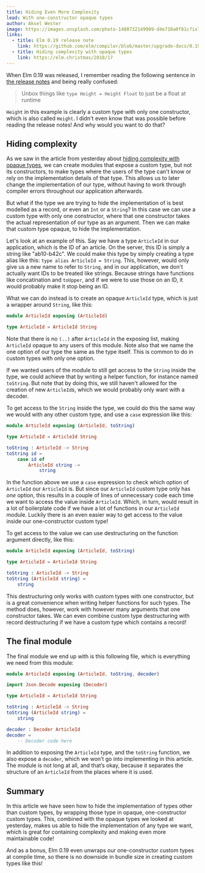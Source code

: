 ```yaml
---
title: Hiding Even More Complexity
lead: With one-constructor opaque types
author: Aksel Wester
image: https://images.unsplash.com/photo-1480732149909-d4e710a0f81c?ixlib=rb-1.2.1&ixid=eyJhcHBfaWQiOjEyMDd9&auto=format&fit=crop&w=1500&q=80
links:
  - title: Elm 0.19 release note
    link: https://github.com/elm/compiler/blob/master/upgrade-docs/0.19.md#--optimize
  - title: Hiding complexity with opaque types
    link: https://elm.christmas/2018/17
---
```


When Elm 0.19 was released,
I remember reading the following sentence in [the release notes](https://github.com/elm/compiler/blob/master/upgrade-docs/0.19.md#--optimize)
and being really confused:

> Unbox things like `type Height = Height Float` to just be a float at runtime

`Height` in this example is clearly a custom type with only one constructor, which is also called `Height`.
I didn't even know that was possible before reading the release notes!
And why would you want to do that?

## Hiding complexity

As we saw in the article from yesterday about [hiding complexity with opaque types](https://elm.christmas/2018/17),
we can create modules that expose a custom type, but not its constructors,
to make types where the users of the type can't know or rely on the implementation details of that type.
This allows us to later change the implementation of our type,
without having to work through compiler errors throughout our application afterwards.

But what if the type we are trying to hide the implementation of is best modelled as a record,
or even an `Int` or a `String`?
In this case we can use a custom type with only one constructor,
where that one constructor takes the actual representation of our type as an argument.
Then we can make that custom type opaque, to hide the implementation.

Let's look at an example of this.
Say we have a type `ArticleId` in our application,
which is the ID of an article.
On the server, this ID is simply a string like "ab10-b42c".
We could make this type by simply creating a type alias like this: `type alias ArticleId = String`.
This, however, would only give us a new name to refer to `String`,
and in our application, we don't actually want IDs to be treated like strings.
Because strings have functions like concatination and `toUpper`,
and if we were to use those on an ID, it would probably make it stop being an ID.

What we can do instead is to create an opaque `ArticleId` type, which is just a wrapper around `String`,
like this:

```elm
module ArticleId exposing (ArticleId)

type ArticleId = ArticleId String
```

Note that there is no `(..)` after `ArticleId` in the exposing list,
making `ArticleId` opaque to any users of this module.
Note also that we name the one option of our type the same as the type itself.
This is common to do in custom types with only one option.

If we wanted users of the module to still get access to the `String` inside the type,
we could achieve that by writing a helper function, for instance named `toString`.
But note that by doing this, we still haven't allowed for the creation of new `ArticleId`s,
which we would probably only want with a decoder.

To get access to the `String` inside the type,
we could do this the same way we would with any other custom type,
and use a `case` expression like this:

```elm
module ArticleId exposing (ArticleId, toString)

type ArticleId = ArticleId String

toString : ArticleId -> String
toString id =
    case id of
        ArticleId string ->
            string
```

In the function above we use a `case` expression to check which option of `ArticleId` our `ArticleId` is.
But since our `ArticleId` custom type only has _one_ option,
this results in a couple of lines of unnecessary code each time we want to access the value inside `ArticleId`.
Which, in turn, would result in a lot of boilerplate code if we have a lot of functions in our `ArticleId` module.
Luckily there is an even easier way to get access to the value inside our one-constructor custom type!

To get access to the value we can use destructuring on the function argument directly,
like this:

```elm
module ArticleId exposing (ArticleId, toString)

type ArticleId = ArticleId String

toString : ArticleId -> String
toString (ArticleId string) =
    string
```

This destructuring only works with custom types with one constructor,
but is a great convenience when writing helper functions for such types.
The method does, however, work with however many arguments that one constructor takes.
We can even combine custom type destructuring with record destructuring
if we have a custom type which contains a record!

## The final module

The final module we end up with is this following file, which is everything we need from this module:

```elm
module ArticleId exposing (ArticleId, toString, decoder)

import Json.Decode exposing (Decoder)

type ArticleId = ArticleId String

toString : ArticleId -> String
toString (ArticleId string) =
    string

decoder : Decoder ArticleId
decoder =
    -- Decoder code here
```

In addition to exposing the `ArticleId` type, and the `toString` function, we also expose a `decoder`,
which we won’t go into implementing in this article.
The module is not long at all, and that’s okay,
because it separates the structure of an `ArticleId` from the places where it is used.

## Summary

In this article we have seen how to hide the implementation of types other than custom types,
by wrapping those type in opaque, one-constructor custom types.
This, combined with the opaque types we looked at yesterday,
makes us able to hide the implementation of any type we want,
which is great for containing complexity and making even more maintainable code!

And as a bonus, Elm 0.19 even unwraps our one-constructor custom types at compile time,
so there is no downside in bundle size in creating custom types like this!
